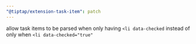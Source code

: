 ```yaml
---
"@tiptap/extension-task-item": patch
---
```


allow task items to be parsed when only having `<li data-checked` instead of only when `<li data-checked="true"`
